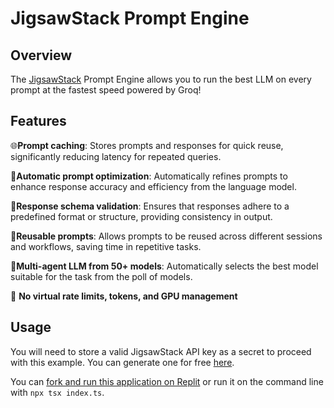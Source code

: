 # JigsawStack Prompt Engine

## Overview

The [JigsawStack](https://jigsawstack.com) Prompt Engine allows you to run the best LLM on every prompt at the fastest speed powered by Groq!


## Features

🌐**Prompt caching**: Stores prompts and responses for quick reuse, significantly reducing latency for repeated queries.

💬**Automatic prompt optimization**: Automatically refines prompts to enhance response accuracy and efficiency from the language model.

📄**Response schema validation**: Ensures that responses adhere to a predefined format or structure, providing consistency in output.

🔁**Reusable prompts**: Allows prompts to be reused across different sessions and workflows, saving time in repetitive tasks.

🧠**Multi-agent LLM from 50+ models**: Automatically selects the best model suitable for the task from the poll of models.

🚫 **No virtual rate limits, tokens, and GPU management**

## Usage

You will need to store a valid JigsawStack API key as a secret to proceed with this example. You can generate one for free [here](https://jigsawstact.com/dashboard).

You can [fork and run this application on Replit](https://replit.com/@jigsawStack/JigsawStack-Run-Prompt-Directly-Typescript?v=1) or run  it on the command line with `npx tsx index.ts`.
